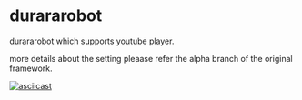 # durararobot

durararobot which supports youtube player.

more details about the setting pleaase refer the alpha branch of the original framework.

[![asciicast](https://asciinema.org/a/sH1VAIakIbTz1wdCPU8Lp9U2m.svg)](https://asciinema.org/a/sH1VAIakIbTz1wdCPU8Lp9U2m)

